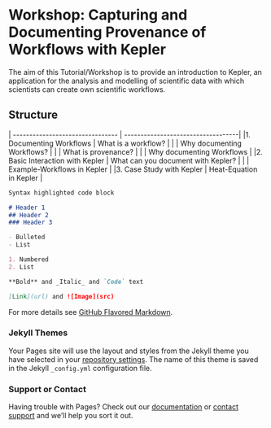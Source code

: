 # Workshop: Capturing and Documenting Provenance of Workflows with Kepler
The aim of this Tutorial/Workshop is to provide an introduction to Kepler, an application for the
analysis and modelling of scientific data with which scientists can create own scientific workflows.


## Structure
| -------------------------------- | -----------------------------------|
|1. Documenting Workflows          | What is a workflow?                |
|                                  | Why documenting Workflows?         |
|                                  | What is provenance?                |
|                                  | Why documenting Workflows          |
|2. Basic Interaction with Kepler  | What can you document with Kepler? |
|                                  | Example-Workflows in Kepler        |
|3. Case Study with Kepler         | Heat-Equation in Kepler            |



```markdown
Syntax highlighted code block

# Header 1
## Header 2
### Header 3

- Bulleted
- List

1. Numbered
2. List

**Bold** and _Italic_ and `Code` text

[Link](url) and ![Image](src)
```

For more details see [GitHub Flavored Markdown](https://guides.github.com/features/mastering-markdown/).

### Jekyll Themes

Your Pages site will use the layout and styles from the Jekyll theme you have selected in your [repository settings](https://github.com/PAULUAPAUL/MOSD_Project/settings). The name of this theme is saved in the Jekyll `_config.yml` configuration file.

### Support or Contact

Having trouble with Pages? Check out our [documentation](https://help.github.com/categories/github-pages-basics/) or [contact support](https://github.com/contact) and we’ll help you sort it out.

